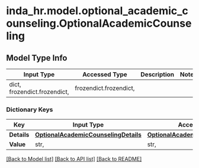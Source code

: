# inda_hr.model.optional_academic_counseling.OptionalAcademicCounseling

## Model Type Info
Input Type | Accessed Type | Description | Notes
------------ | ------------- | ------------- | -------------
dict, frozendict.frozendict,  | frozendict.frozendict,  |  | 

### Dictionary Keys
Key | Input Type | Accessed Type | Description | Notes
------------ | ------------- | ------------- | ------------- | -------------
**Details** | [**OptionalAcademicCounselingDetails**](OptionalAcademicCounselingDetails.md) | [**OptionalAcademicCounselingDetails**](OptionalAcademicCounselingDetails.md) |  | [optional] 
**Value** | str,  | str,  |  | [optional] 

[[Back to Model list]](../../README.md#documentation-for-models) [[Back to API list]](../../README.md#documentation-for-api-endpoints) [[Back to README]](../../README.md)

